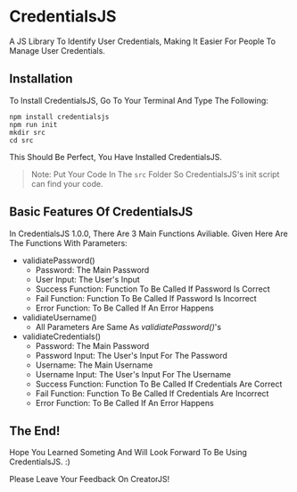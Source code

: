 # CredentialsJS
A JS Library To Identify User Credentials, Making It Easier For People To Manage User Credentials.
## Installation
To Install CredentialsJS, Go To Your Terminal And Type The Following:
```shell
npm install credentialsjs
npm run init
mkdir src
cd src
```
This Should Be Perfect, You Have Installed CredentialsJS. 
> Note: Put Your Code In The `src` Folder So CredentialsJS's init script can find your code.
## Basic Features Of CredentialsJS
In CredentialsJS 1.0.0, There Are 3 Main Functions Aviliable. Given Here Are The Functions With Parameters:
- validiatePassword()
  - Password: The Main Password 
  - User Input: The User's Input
  - Success Function: Function To Be Called If Password Is Correct
  - Fail Function: Function To Be Called If Password Is Incorrect
  - Error Function: To Be Called If An Error Happens
- validiateUsername()
  - All Parameters Are Same As *validiatePassword()*'s
- validiateCredentials()
  - Password: The Main Password 
  - Password Input: The User's Input For The Password
  - Username: The Main Username
  - Username Input: The User's Input For The Username
  - Success Function: Function To Be Called If Credentials Are Correct
  - Fail Function: Function To Be Called If Credentials Are Incorrect
  - Error Function: To Be Called If An Error Happens
## The End!
Hope You Learned Someting And Will Look Forward To Be Using CredentialsJS. :)

Please Leave Your Feedback On CreatorJS!
